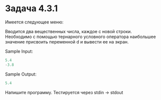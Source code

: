 # Задача 4.3.1

Имеется следующее меню:

Вводится два вещественных числа, каждое с новой строки. Необходимо с помощью тернарного условного оператора наибольшее значение присвоить переменной d и вывести ее на экран.

Sample Input:

```python
5.4
-3.8
```

Sample Output:

```python
5.4
```

Напишите программу. Тестируется через stdin → stdout

